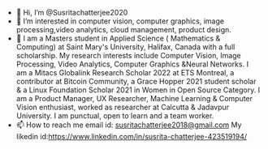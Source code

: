 - 👋 Hi, I’m @Susritachatterjee2020
- 👀 I’m interested in computer vision, computer graphics, image processing,video analytics, cloud management, product design.
- 🌱 I am a Masters student in Applied Science ( Mathematics & Computing) at Saint Mary's University, Halifax, Canada with a full scholarship. My research interests include Computer Vision, Image Processing, Video Analytics, Computer Graphics &Neural Networks. I am a Mitacs Globalink Research Scholar 2022 at ETS Montreal, a contributor at Bitcoin Community, a Grace Hopper 2021 student scholar & a Linux Foundation Scholar 2021 in Women in Open Source Category.  I am a Product Manager, UX Researcher, Machine Learning & Computer Vision enthusiast, worked as researcher at Calcutta & Jadavpur University. I am punctual, open to learn and a team worker.
- 📫 How to reach me 
email id: susritachatterjee2018@gmail.com
My likedin id:https://www.linkedin.com/in/susrita-chatterjee-423519194/
  



<!---
Susritachatterjee2020/Susritachatterjee2020 is a ✨ special ✨ repository because its `README.md` (this file) appears on your GitHub profile.
You can click the Preview link to take a look at your changes.
--->
